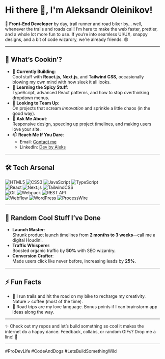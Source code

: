 # Hi there 👋, I'm Aleksandr Oleinikov!

🚀 **Front-End Developer** by day, trail runner and road biker by… well, whenever the trails and roads call! I’m here to make the web faster, prettier, and a whole lot more fun to use. If you’re into seamless UI/UX, snappy designs, and a bit of code wizardry, we’re already friends. 😄

---

## 🌟 What’s Cookin’?

- 🔭 **Currently Building**:  
  Cool stuff with **React.js**, **Next.js**, and **Tailwind CSS**, occasionally blowing my own mind with how sleek it all looks.  
- 🌱 **Learning the Spicy Stuff**:  
  TypeScript, advanced React patterns, and how to stop overthinking dropdown menus.  
- 👯 **Looking to Team Up**:  
  On projects that scream *innovation* and sprinkle a little chaos (in the good way).  
- 💬 **Ask Me About**:  
  Responsive design, speeding up project timelines, and making users love your site.  
- 📫 **Reach Me If You Dare**:  
  - Email: [Contact me](mailto:oleinikovbs@gmail.com)  
  - LinkedIn: [Dev by Aleks](https://www.linkedin.com/in/developedbyaleks/)  

---

## 🛠️ Tech Arsenal

![HTML5](https://img.shields.io/badge/HTML5-%23E34F26.svg?style=for-the-badge&logo=html5&logoColor=white)
![CSS3](https://img.shields.io/badge/CSS3-%231572B6.svg?style=for-the-badge&logo=css3&logoColor=white)
![JavaScript](https://img.shields.io/badge/JavaScript-%23F7DF1E.svg?style=for-the-badge&logo=javascript&logoColor=black)
![TypeScript](https://img.shields.io/badge/TypeScript-%23007ACC.svg?style=for-the-badge&logo=typescript&logoColor=white)  
![React](https://img.shields.io/badge/React-%2361DAFB.svg?style=for-the-badge&logo=react&logoColor=black)
![Next.js](https://img.shields.io/badge/Next.js-%23000000.svg?style=for-the-badge&logo=next.js&logoColor=white)
![TailwindCSS](https://img.shields.io/badge/TailwindCSS-%2338B2AC.svg?style=for-the-badge&logo=tailwind-css&logoColor=white)  
![Git](https://img.shields.io/badge/Git-%23F05032.svg?style=for-the-badge&logo=git&logoColor=white)
![Webpack](https://img.shields.io/badge/Webpack-%238DD6F9.svg?style=for-the-badge&logo=webpack&logoColor=black)
![REST API](https://img.shields.io/badge/REST-API-%23FF6F00.svg?style=for-the-badge&logo=postman&logoColor=white)  
![Webflow](https://img.shields.io/badge/Webflow-%236E56FF.svg?style=for-the-badge&logo=webflow&logoColor=white)
![WordPress](https://img.shields.io/badge/WordPress-%2321759B.svg?style=for-the-badge&logo=wordpress&logoColor=white)
![ProcessWire](https://img.shields.io/badge/ProcessWire-%23FF4088.svg?style=for-the-badge)

---

## 🚀 Random Cool Stuff I’ve Done

- **Launch Master**:  
  Shrunk product launch timelines from **2 months to 3 weeks**—call me a digital Houdini.  
- **Traffic Whisperer**:  
  Boosted organic traffic by **50%** with SEO wizardry.  
- **Conversion Crafter**:  
  Made users click like never before, increasing leads by **25%**.

---

## ⚡ Fun Facts

- 🌄 I run trails and hit the road on my bike to recharge my creativity. Nature > coffee (most of the time).  
- 🚗 Road trips are my love language. Bonus points if I can brainstorm app ideas along the way.

---

✨ Check out my repos and let’s build something so cool it makes the internet do a happy dance. Feedback, collabs, or random GIFs? Drop me a line! 🖤

---

#ProDevLife #CodeAndDogs #LetsBuildSomethingWild


